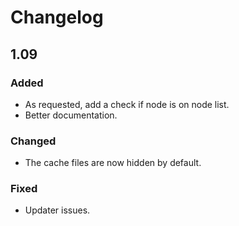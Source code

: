 # Changelog

## 1.09

### Added
- As requested, add a check if node is on node list.
- Better documentation.

### Changed
- The cache files are now hidden by default.

### Fixed
- Updater issues.